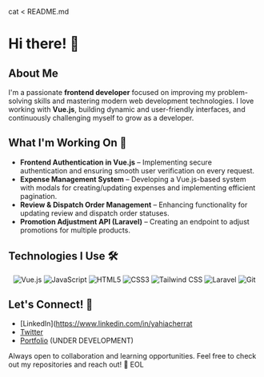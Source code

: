 cat <<EOL > README.md
# Hi there! 👋

## About Me
I'm a passionate **frontend developer** focused on improving my problem-solving skills and mastering modern web development technologies. I love working with **Vue.js**, building dynamic and user-friendly interfaces, and continuously challenging myself to grow as a developer.

## What I'm Working On 🚀
- **Frontend Authentication in Vue.js** – Implementing secure authentication and ensuring smooth user verification on every request.
- **Expense Management System** – Developing a Vue.js-based system with modals for creating/updating expenses and implementing efficient pagination.
- **Review & Dispatch Order Management** – Enhancing functionality for updating review and dispatch order statuses.
- **Promotion Adjustment API (Laravel)** – Creating an endpoint to adjust promotions for multiple products.

## Technologies I Use 🛠
<p align="center">
  <img src="https://img.shields.io/badge/Vue.js-35495E?style=for-the-badge&logo=vue.js&logoColor=4FC08D" alt="Vue.js" />
  <img src="https://img.shields.io/badge/JavaScript-F7DF1E?style=for-the-badge&logo=javascript&logoColor=black" alt="JavaScript" />
  <img src="https://img.shields.io/badge/HTML5-E34F26?style=for-the-badge&logo=html5&logoColor=white" alt="HTML5" />
  <img src="https://img.shields.io/badge/CSS3-1572B6?style=for-the-badge&logo=css3&logoColor=white" alt="CSS3" />
  <img src="https://img.shields.io/badge/Tailwind_CSS-38B2AC?style=for-the-badge&logo=tailwind-css&logoColor=white" alt="Tailwind CSS" />
  <img src="https://img.shields.io/badge/Laravel-FF2D20?style=for-the-badge&logo=laravel&logoColor=white" alt="Laravel" />
  <img src="https://img.shields.io/badge/Git-F05032?style=for-the-badge&logo=git&logoColor=white" alt="Git" />
</p>

## Let's Connect! 🔗
- [LinkedIn](https://www.linkedin.com/in/yahiacherrat
- [Twitter](https://x.com/cherratyahia)
- [Portfolio](#) (UNDER DEVELOPMENT)

Always open to collaboration and learning opportunities. Feel free to check out my repositories and reach out! 🚀
EOL
